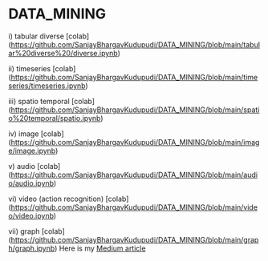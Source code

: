 # DATA_MINING
i) tabular diverse  [colab] (https://github.com/SanjayBhargavKudupudi/DATA_MINING/blob/main/tabular%20diverse%20/diverse.ipynb)

ii) timeseries  [colab] (https://github.com/SanjayBhargavKudupudi/DATA_MINING/blob/main/timeseries/timeseries.ipynb)

iii) spatio temporal  [colab] (https://github.com/SanjayBhargavKudupudi/DATA_MINING/blob/main/spatio%20temporal/spatio.ipynb)

iv) image  [colab] (https://github.com/SanjayBhargavKudupudi/DATA_MINING/blob/main/image/image.ipynb)

v) audio  [colab] (https://github.com/SanjayBhargavKudupudi/DATA_MINING/blob/main/audio/audio.ipynb)

vi) video (action recognition) [colab] (https://github.com/SanjayBhargavKudupudi/DATA_MINING/blob/main/video/video.ipynb)

vii) graph [colab] (https://github.com/SanjayBhargavKudupudi/DATA_MINING/blob/main/graph/graph.ipynb)
Here is my [Medium article](https://medium.com/@sanjaybhargavk007/leveraging-ai-to-enhance-data-analytics-a-journey-with-chatgpt-28db3ecdd4bf)
